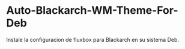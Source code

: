 # Auto-Blackarch-WM-Theme-For-Deb
Instale la configuracion de fluxbox para Blackarch en su sistema Deb.
